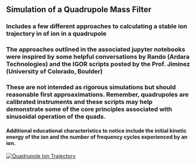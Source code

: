 ## Simulation of a Quadrupole Mass Filter 
### Includes a few different approaches to calculating a stable ion trajectory in of ion in a quadrupole
### The approaches outlined in the associated jupyter notebooks were inspired by some helpful conversations by Rando (Ardara Technologies) and the IGOR scripts posted by the Prof. Jiminez (University of Colorado, Boulder)
### These are not intended as rigorous simulations but should reasonable first approaximations.  Remember, quadrupoles are calibrated instruments and these scripts may help demonstrate some of the core principles associated with sinusoidal operation of the quads. 
#### Additional educational characteristics to notice include the initial kinetic energy of the ion and the number of frequency cycles experienced by an ion.


[![Quadrupole Ion Trajectory](https://img.youtube.com/vi/https://youtu.be/uNjkt5r-TI8/hqdefault.jpg)](https://youtu.be/uNjkt5r-TI8)

